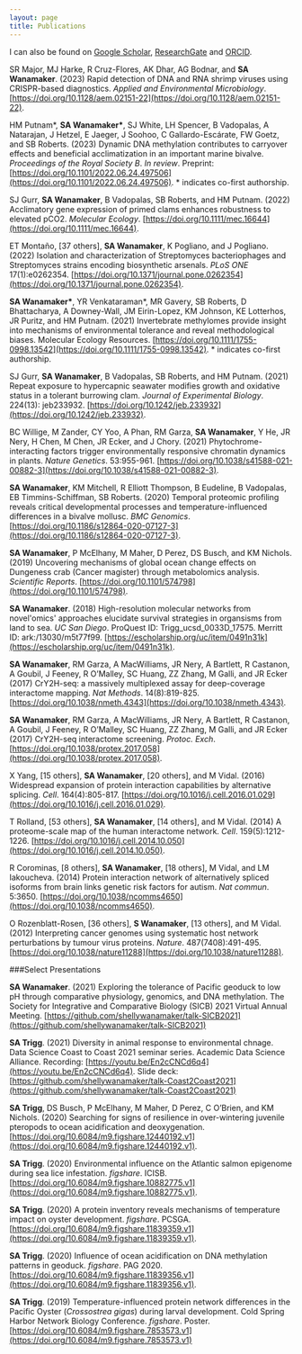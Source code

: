 ```yaml
---
layout: page
title: Publications 
---
```


I can also be found on [Google Scholar](https://scholar.google.com/citations?user=LVDTddwAAAAJ&hl=en), [ResearchGate](https://www.researchgate.net/profile/Shelly_Trigg) and [ORCID](https://orcid.org/0000-0001-6904-4149).

SR Major, MJ Harke, R Cruz-Flores, AK Dhar, AG Bodnar, and **SA Wanamaker**. (2023) Rapid detection of DNA and RNA shrimp viruses using CRISPR-based diagnostics. _Applied and Environmental Microbiology_. [https://doi.org/10.1128/aem.02151-22](https://doi.org/10.1128/aem.02151-22).

HM Putnam*, **SA Wanamaker\***, SJ White, LH Spencer, B Vadopalas, A Natarajan, J Hetzel, E Jaeger, J Soohoo, C Gallardo-Escárate, FW Goetz, and SB Roberts. (2023) Dynamic DNA methylation contributes to carryover effects and beneficial acclimatization in an important marine bivalve.  _Proceedings of the Royal Society B_. _In
review_. Preprint: [https://doi.org/10.1101/2022.06.24.497506](https://doi.org/10.1101/2022.06.24.497506). * indicates co-first authorship.

SJ Gurr, **SA Wanamaker**, B Vadopalas, SB Roberts, and HM Putnam. (2022) Acclimatory gene expression of primed clams enhances robustness to elevated pCO2. _Molecular Ecology_. [https://doi.org/10.1111/mec.16644](https://doi.org/10.1111/mec.16644).

ET Montaño, [37 others], **SA Wanamaker**, K Pogliano, and J Pogliano. (2022) Isolation and characterization of Streptomyces bacteriophages and Streptomyces strains encoding biosynthetic arsenals. _PLoS ONE_ 17(1):e0262354. [https://doi.org/10.1371/journal.pone.0262354](https://doi.org/10.1371/journal.pone.0262354).

**SA Wanamaker\***, YR Venkataraman*, MR Gavery, SB Roberts, D Bhattacharya, A Downey-Wall, JM Eirin-Lopez, KM Johnson, KE Lotterhos, JR Puritz, and HM Putnam. (2021) Invertebrate methylomes provide insight into mechanisms of environmental tolerance and reveal methodological biases. Molecular Ecology Resources. [https://doi.org/10.1111/1755-0998.13542](https://doi.org/10.1111/1755-0998.13542). * indicates co-first authorship.

SJ Gurr, **SA Wanamaker**, B Vadopalas, SB Roberts, and HM Putnam. (2021) Repeat exposure to hypercapnic seawater modifies growth and oxidative status in a tolerant burrowing clam. _Journal of Experimental Biology_. 224(13): jeb233932. [https://doi.org/10.1242/jeb.233932](https://doi.org/10.1242/jeb.233932).

BC Willige, M Zander, CY Yoo, A Phan, RM Garza, **SA Wanamaker**, Y He, JR Nery, H Chen, M Chen, JR Ecker, and J Chory. (2021) Phytochrome-interacting factors trigger environmentally responsive chromatin dynamics in plants. _Nature Genetics_. 53:955-961. [https://doi.org/10.1038/s41588-021-00882-3](https://doi.org/10.1038/s41588-021-00882-3).
	**SA Wanamaker**, KM Mitchell, R Elliott Thompson, B Eudeline, B Vadopalas, EB Timmins-Schiffman, SB Roberts. (2020) Temporal proteomic profiling reveals critical developmental processes and temperature-influenced differences in a bivalve mollusc. _BMC Genomics_. [https://doi.org/10.1186/s12864-020-07127-3](https://doi.org/10.1186/s12864-020-07127-3).**SA Wanamaker**, P McElhany, M Maher, D Perez, DS Busch, and KM Nichols. (2019) Uncovering mechanisms of global ocean change effects on Dungeness crab (Cancer magister) through metabolomics analysis. _Scientific Reports_. [https://doi.org/10.1101/574798](https://doi.org/10.1101/574798).

**SA Wanamaker**. (2018) High-resolution molecular networks from novel'omics' approaches elucidate survival strategies in organsisms from land to sea. _UC San Diego_. ProQuest ID: Trigg\_ucsd\_0033D\_17575. Merritt ID: ark:/13030/m5t77f99. [https://escholarship.org/uc/item/0491n31k](https://escholarship.org/uc/item/0491n31k).
**SA Wanamaker**, RM Garza, A MacWilliams, JR Nery, A Bartlett, R Castanon, A Goubil, J Feeney, R O’Malley, SC Huang, ZZ Zhang, M Galli, and JR Ecker (2017) CrY2H-seq: a massively multiplexed assay for deep-coverage interactome mapping. _Nat Methods_. 14(8):819-825. [https://doi.org/10.1038/nmeth.4343](https://doi.org/10.1038/nmeth.4343).**SA Wanamaker**, RM Garza, A MacWilliams, JR Nery, A Bartlett, R Castanon, A Goubil, J Feeney, R O’Malley, SC Huang, ZZ Zhang, M Galli, and JR Ecker (2017) CrY2H-seq interactome screening. _Protoc. Exch_. [https://doi.org/10.1038/protex.2017.058](https://doi.org/10.1038/protex.2017.058).

X Yang, [15 others], **SA Wanamaker**, [20 others], and M Vidal. (2016) Widespread expansion of protein interaction capabilities by alternative splicing. _Cell_. 164(4):805-817. [https://doi.org/10.1016/j.cell.2016.01.029](https://doi.org/10.1016/j.cell.2016.01.029).T Rolland, [53 others], **SA Wanamaker**, [14 others], and M Vidal. (2014) A proteome-scale map of the human interactome network. _Cell_. 159(5):1212-1226. [https://doi.org/10.1016/j.cell.2014.10.050](https://doi.org/10.1016/j.cell.2014.10.050).R Corominas, [8 others], **SA Wanamaker**, [18 others], M Vidal, and LM Iakoucheva. (2014) Protein interaction network of alternatively spliced isoforms from brain links genetic risk factors for autism. _Nat commun_. 5:3650. [https://doi.org/10.1038/ncomms4650](https://doi.org/10.1038/ncomms4650).
O Rozenblatt-Rosen, [36 others], **S Wanamaker**, [13 others], and M Vidal. (2012) Interpreting cancer genomes using systematic host network perturbations by tumour virus proteins. _Nature_. 487(7408):491-495. [https://doi.org/10.1038/nature11288](https://doi.org/10.1038/nature11288).

###Select Presentations

**SA Wanamaker**. (2021) Exploring the tolerance of Pacific geoduck to low pH through comparative physiology, genomics, and DNA methylation. The Society for Integrative and Comparative Biology (SICB) 2021 Virtual Annual Meeting. [https://github.com/shellywanamaker/talk-SICB2021](https://github.com/shellywanamaker/talk-SICB2021)

**SA Trigg**. (2021) Diversity in animal response to environmental chnage. Data Science Coast to Coast 2021 seminar series. Academic Data Science Alliance. Recording: [https://youtu.be/En2cCNCd6q4](https://youtu.be/En2cCNCd6q4). Slide deck: [https://github.com/shellywanamaker/talk-Coast2Coast2021](https://github.com/shellywanamaker/talk-Coast2Coast2021)  

**SA Trigg**, DS Busch, P McElhany, M Maher, D Perez, C O’Brien, and KM Nichols. (2020) Searching for signs of resilience in over-wintering juvenile pteropods to ocean acidification and deoxygenation. [https://doi.org/10.6084/m9.figshare.12440192.v1](https://doi.org/10.6084/m9.figshare.12440192.v1).

**SA Trigg**. (2020) Environmental influence on the Atlantic salmon epigenome during sea lice infestation. _figshare_. ICISB. [https://doi.org/10.6084/m9.figshare.10882775.v1](https://doi.org/10.6084/m9.figshare.10882775.v1).

**SA Trigg**. (2020) A protein inventory reveals mechanisms of temperature impact on oyster development. _figshare_. PCSGA. [https://doi.org/10.6084/m9.figshare.11839359.v1](https://doi.org/10.6084/m9.figshare.11839359.v1).

**SA Trigg**. (2020) Influence of ocean acidification on DNA methylation patterns in geoduck. _figshare_. PAG 2020. [https://doi.org/10.6084/m9.figshare.11839356.v1](https://doi.org/10.6084/m9.figshare.11839356.v1).

**SA Trigg**. (2019) Temperature-influenced protein network differences in the Pacific Oyster (_Crossostrea gigas_) during larval development. Cold Spring Harbor Network Biology Conference. _figshare_. Poster. [https://doi.org/10.6084/m9.figshare.7853573.v1](https://doi.org/10.6084/m9.figshare.7853573.v1) 

